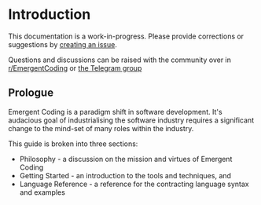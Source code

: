 # Introduction

This documentation is a work-in-progress. Please provide corrections or suggestions by [creating an issue](https://github.com/aptissio/emergent-coding-user-guide/issues).

Questions and discussions can be raised with the community over in [r/EmergentCoding](https://www.reddit.com/r/EmergentCoding/) or [the Telegram group](https://t.me/emergentcoding)

## Prologue
Emergent Coding is a paradigm shift in software development. It's audacious goal of industrialising the software industry requires a significant change to the mind-set of many roles within the industry.

This guide is broken into three sections:
* Philosophy - a discussion on the mission and virtues of Emergent Coding
* Getting Started - an introduction to the tools and techniques, and
* Language Reference - a reference for the contracting language syntax and examples
